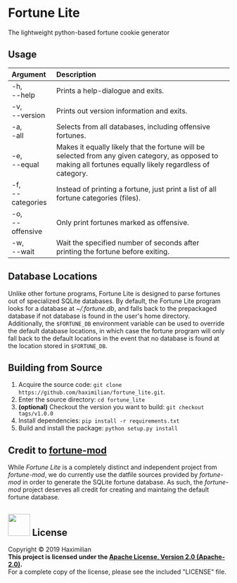 # Fortune Lite

The lightweight python-based fortune cookie generator

## Usage

| Argument | Description |
| :--- | :--- |
| -h,<br>--help | Prints a help-dialogue and exits. |
| -v,<br>--version | Prints out version information and exits. |
| -a,<br>-all | Selects from all databases, including offensive fortunes. |
| -e,<br>--equal | Makes it equally likely that the fortune will be selected from any given category, as opposed to making all fortunes equally likely regardless of category. |
| -f,<br>--categories | Instead of printing a fortune, just print a list of all fortune categories (files). |
| -o,<br>--offensive | Only print fortunes marked as offensive. |
| -w,<br>--wait | Wait the specified number of seconds after printing the fortune before exiting. |

## Database Locations

Unlike other fortune programs, Fortune Lite is designed to parse fortunes out of specialized SQLite databases. By default, the Fortune Lite program looks for a database at *~/.fortune.db*, and falls back to the prepackaged database if not database is found in the user's home directory.  
Additionally, the `$FORTUNE_DB` environment variable can be used to override the default database locations, in which case the fortune program will only fall back to the default locations in the event that no database is found at the location stored in `$FORTUNE_DB`.

## Building from Source

  1. Acquire the source code: `git clone https://github.com/haximilian/fortune_lite.git`.
  2. Enter the source directory: `cd fortune_lite`
  3. **(optional)** Checkout the version you want to build: `git checkout tags/v1.0.0`
  4. Install dependencies: `pip install -r requirements.txt`
  5. Build and install the package: `python setup.py install`

## Credit to [fortune-mod](https://github.com/shlomif/fortune-mod)

While *Fortune Lite* is a completely distinct and independent project from *fortune-mod*, we do currently use the datfile sources provided by *fortune-mod* in order to generate the SQLite fortune database. As such, the *fortune-mod* project deserves all credit for creating and maintaing the default fortune database.

## [<img src="https://opensource.org/files/osi_symbol.png" width="50">](https://opensource.org/licenses/Apache-2.0) License
Copyright &copy; 2019 Haximilian<br/>
**This project is licensed under the [Apache License, Version 2.0 (Apache-2.0)](https://opensource.org/licenses/Apache-2.0).**<br>
For a complete copy of the license, please see the included "LICENSE" file.

